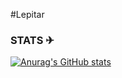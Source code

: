 #Lepitar

### STATS ✈
[![Anurag's GitHub stats](https://github-readme-stats.vercel.app/api?username=moJobSrc)](https://github.com/anuraghazra/github-readme-stats)
